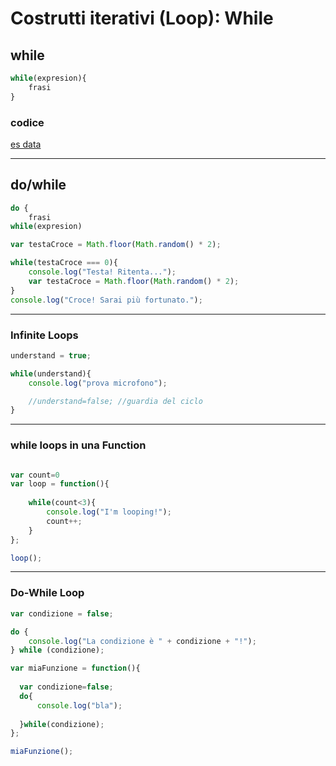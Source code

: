 # Costrutti iterativi (Loop): While

## while

```javascript
while(expresion){
    frasi
}
```

### codice

[es data](../esempi/02_while_testa_croce.js)

---

## do/while

```javascript
do {
    frasi
while(expresion)
```

```javascript
var testaCroce = Math.floor(Math.random() * 2);

while(testaCroce === 0){
	console.log("Testa! Ritenta...");
	var testaCroce = Math.floor(Math.random() * 2);
}
console.log("Croce! Sarai più fortunato.");
```

---

### Infinite Loops


```javascript
understand = true;

while(understand){
	console.log("prova microfono");

    //understand=false; //guardia del ciclo
}
```

--- 

### while loops in una Function

```javascript

var count=0
var loop = function(){
   
	while(count<3){
		console.log("I'm looping!");
		count++;
	}
};

loop();
```

---

### Do-While Loop

```javascript
var condizione = false;

do {
	console.log("La condizione è " + condizione + "!");	
} while (condizione);
```

```javascript
var miaFunzione = function(){
    
  var condizione=false;
  do{
      console.log("bla");
      
  }while(condizione);
};

miaFunzione();
```
